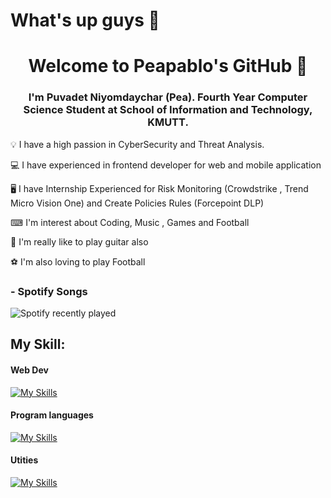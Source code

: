 # What's up guys 👾
<h1 align = "center">Welcome to Peapablo's GitHub 🥜 </h1>

<h3 align = "center"> I'm Puvadet Niyomdaychar (Pea). Fourth Year Computer Science Student at School of Information and Technology, KMUTT.</h3>

💡 I have a high passion in CyberSecurity and Threat Analysis.

💻 I have experienced in frontend developer for web and mobile application

🖥️ I have Internship Experienced for Risk Monitoring (Crowdstrike , Trend Micro Vision One) and Create Policies Rules (Forcepoint DLP) 

⌨ I'm interest about Coding, Music , Games and Football

🎸 I'm really like to play guitar also

⚽️ I'm also loving to play Football

### - Spotify Songs
![Spotify recently played](https://spotify-recently-played-readme.vercel.app/api?user=31zpkvwvhitz6exyisjc2ztxwpam)

<h2>My Skill:</h2>
<h4>Web Dev </h4>

[![My Skills](https://skillicons.dev/icons?i=js,html,css,bootstrap,react,nodejs)](https://skillicons.dev)

<h4>Program languages</h4>

[![My Skills](https://skillicons.dev/icons?i=java,py)](https://skillicons.dev)

<h4>Utities</h4>

[![My Skills](https://skillicons.dev/icons?i=figma,git,github,flutter,vscode,discord)](https://skillicons.dev)







